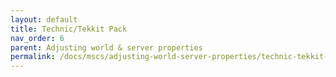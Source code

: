 ```yaml
---
layout: default
title: Technic/Tekkit Pack
nav_order: 6
parent: Adjusting world & server properties
permalink: /docs/mscs/adjusting-world-server-properties/technic-tekkit-pack
---
```

